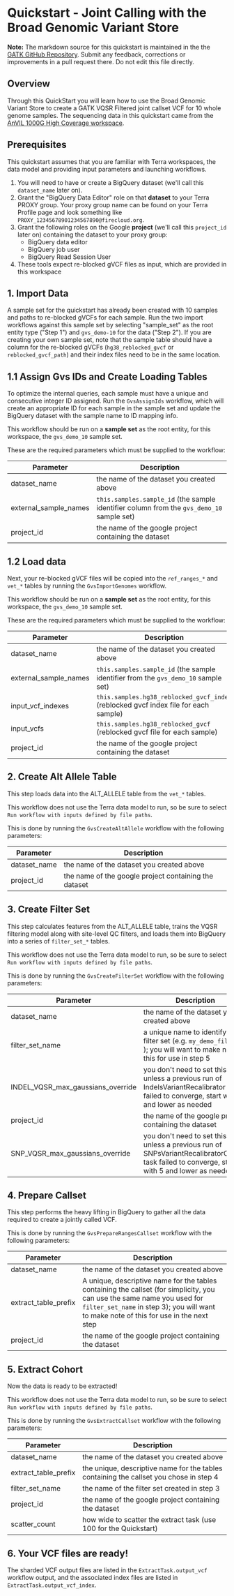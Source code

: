 # Quickstart - Joint Calling with the Broad Genomic Variant Store 

**Note:** The markdown source for this quickstart is maintained in the the  [GATK GitHub Repository](https://github.com/broadinstitute/gatk/blob/ah_var_store/scripts/variantstore/TERRA_QUICKSTART.md). Submit any feedback, corrections or improvements in a pull request there.  Do not edit this file directly.

## Overview
Through this QuickStart you will learn how to use the Broad Genomic Variant Store to create a GATK VQSR Filtered joint callset VCF for 10 whole genome samples. The sequencing data in this quickstart came from the [AnVIL 1000G High Coverage workspace](https://app.terra.bio/#workspaces/anvil-datastorage/1000G-high-coverage-2019).


## Prerequisites
This quickstart assumes that you are familiar with Terra workspaces, the data model and providing input parameters and launching workflows.

1. You will need to have or create a BigQuery dataset (we'll call this `dataset_name` later on).
2. Grant the "BigQuery Data Editor" role on that **dataset** to your Terra PROXY group.  Your proxy group name can be found on your Terra Profile page and look something like `PROXY_12345678901234567890@firecloud.org`.
3. Grant the following roles on the Google **project** (we'll call this `project_id` later on) containing the dataset to your proxy group:
    - BigQuery data editor
    - BigQuery job user
    - BigQuery Read Session User
4. These tools expect re-blocked gVCF files as input, which are provided in this workspace

## 1. Import Data
A sample set for the quickstart has already been created with 10 samples and paths to re-blocked gVCFs for each sample.  Run the two import workflows against this sample set by selecting "sample_set" as the root entity type ("Step 1") and `gvs_demo-10` for the data ("Step 2").  If you are creating your own sample set, note that the sample table should have a column for the re-blocked gVCFs (`hg38_reblocked_gvcf` or `reblocked_gvcf_path`) and their index files need to be in the same location.

## 1.1 Assign Gvs IDs and Create Loading Tables
To optimize the internal queries, each sample must have a unique and consecutive integer ID assigned. Run the `GvsAssignIds` workflow, which will create an appropriate ID for each sample in the sample set and update the BigQuery dataset with the sample name to ID mapping info.

This workflow should be run on a **sample set** as the root entity, for this workspace, the `gvs_demo_10` sample set.

These are the required parameters which must be supplied to the workflow:

| Parameter             | Description |
| --------------------- | ----------- |
| dataset_name          | the name of the dataset you created above       |
| external_sample_names | `this.samples.sample_id` (the sample identifier column from the `gvs_demo_10` sample set) |
| project_id            | the name of the google project containing the dataset |

## 1.2 Load data
Next, your re-blocked gVCF files will be copied into the `ref_ranges_*` and `vet_*` tables by running the `GvsImportGenomes` workflow.

This workflow should be run on a **sample set** as the root entity, for this workspace, the `gvs_demo_10` sample set.

These are the required parameters which must be supplied to the workflow:

| Parameter             | Description |
| --------------------- | ----------- |
| dataset_name          | the name of the dataset you created above       |
| external_sample_names | `this.samples.sample_id` (the sample identifier from the `gvs_demo_10` sample set) |
| input_vcf_indexes     | `this.samples.hg38_reblocked_gvcf_index` (reblocked gvcf index file for each sample) |
| input_vcfs            | `this.samples.hg38_reblocked_gvcf` (reblocked gvcf file for each sample) |
| project_id            | the name of the google project containing the dataset |

## 2. Create Alt Allele Table
This step loads data into the ALT_ALLELE table from the `vet_*` tables.

This workflow does not use the Terra data model to run, so be sure to select `Run workflow with inputs defined by file paths`.

This is done by running the `GvsCreateAltAllele` workflow with the following parameters:

| Parameter         | Description |
| ----------------- | ----------- |
| dataset_name      | the name of the dataset you created above  |
| project_id        | the name of the google project containing the dataset |

## 3. Create Filter Set
This step calculates features from the ALT_ALLELE table, trains the VQSR filtering model along with site-level QC filters, and loads them into BigQuery into a series of `filter_set_*` tables.  

This workflow does not use the Terra data model to run, so be sure to select `Run workflow with inputs defined by file paths`.

This is done by running the `GvsCreateFilterSet` workflow with the following parameters:

| Parameter                         | Description |
| --------------------------------- | ----------- |
| dataset_name                      | the name of the dataset you created above  |
| filter_set_name                   | a unique name to identify this filter set (e.g. `my_demo_filters` ); you will want to make note of this for use in step 5 |
| INDEL_VQSR_max_gaussians_override | you don't need to set this unless a previous run of IndelsVariantRecalibrator task failed to converge, start with 3 and lower as needed |
| project_id                        | the name of the google project containing the dataset |
| SNP_VQSR_max_gaussians_override   | you don't need to set this unless a previous run of SNPsVariantRecalibratorClassic task failed to converge, start with 5 and lower as needed |

## 4. Prepare Callset
This step performs the heavy lifting in BigQuery to gather all the data required to create a jointly called VCF.

This is done by running the `GvsPrepareRangesCallset` workflow with the following parameters:

| Parameter                       | Description |
|--------------------- | ----------- |
| dataset_name         | the name of the dataset you created above  |
| extract_table_prefix | A unique, descriptive name for the tables containing the callset (for simplicity, you can use the same name you used for `filter_set_name` in step 3); you will want to make note of this for use in the next step |
| project_id           | the name of the google project containing the dataset |

## 5. Extract Cohort
Now the data is ready to be extracted!

This workflow does not use the Terra data model to run, so be sure to select `Run workflow with inputs defined by file paths`.

This is done by running the `GvsExtractCallset` workflow with the following parameters:

| Parameter            | Description              |
| -------------------- | -------------------------|
| dataset_name         | the name of the dataset you created above  |
| extract_table_prefix | the unique, descriptive name for the tables containing the callset you chose in step 4  |
| filter_set_name      | the name of the filter set created in step 3  |
| project_id           | the name of the google project containing the dataset |
| scatter_count        | how wide to scatter the extract task (use 100 for the Quickstart)  |

## 6. Your VCF files are ready!

The sharded VCF output files are listed in the `ExtractTask.output_vcf` workflow output, and the associated index files are listed in `ExtractTask.output_vcf_index`.
